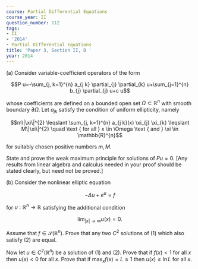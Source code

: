 ```yaml
---
course: Partial Differential Equations
course_year: II
question_number: 112
tags:
- II
- '2014'
- Partial Differential Equations
title: 'Paper 3, Section II, D '
year: 2014
---
```




(a) Consider variable-coefficient operators of the form

$$P u=-\sum_{j, k=1}^{n} a_{j k} \partial_{j} \partial_{k} u+\sum_{j=1}^{n} b_{j} \partial_{j} u+c u$$

whose coefficients are defined on a bounded open set $\Omega \subset \mathbb{R}^{n}$ with smooth boundary $\partial \Omega$. Let $a_{j k}$ satisfy the condition of uniform ellipticity, namely

$$m\|\xi\|^{2} \leqslant \sum_{j, k=1}^{n} a_{j k}(x) \xi_{j} \xi_{k} \leqslant M\|\xi\|^{2} \quad \text { for all } x \in \Omega \text { and } \xi \in \mathbb{R}^{n}$$

for suitably chosen positive numbers $m, M$.

State and prove the weak maximum principle for solutions of $P u=0$. [Any results from linear algebra and calculus needed in your proof should be stated clearly, but need not be proved.]

(b) Consider the nonlinear elliptic equation

$$-\Delta u+e^{u}=f$$

for $u: \mathbb{R}^{n} \rightarrow \mathbb{R}$ satisfying the additional condition

$$\lim _{|x| \rightarrow \infty} u(x)=0 .$$

Assume that $f \in \mathcal{S}\left(\mathbb{R}^{n}\right)$. Prove that any two $C^{2}$ solutions of (1) which also satisfy (2) are equal.

Now let $u \in C^{2}\left(\mathbb{R}^{n}\right)$ be a solution of $(1)$ and (2). Prove that if $f(x)<1$ for all $x$ then $u(x)<0$ for all $x$. Prove that if $\max _{x} f(x)=L \geqslant 1$ then $u(x) \leqslant \ln L$ for all $x$.